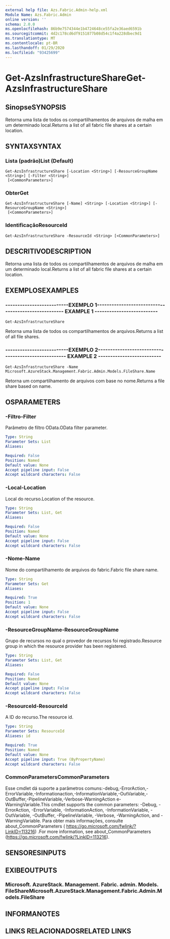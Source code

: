 ```yaml
---
external help file: Azs.Fabric.Admin-help.xml
Module Name: Azs.Fabric.Admin
online version: ''
schema: 2.0.0
ms.openlocfilehash: 86b9e7574344e1b4724648ce55fa2e36aed6591b
ms.sourcegitcommit: 4d2c178cd6df9151877b08d54c1f4a228dbec9d1
ms.translationtype: MT
ms.contentlocale: pt-BR
ms.lasthandoff: 01/29/2020
ms.locfileid: "93425699"
---
```

# <span data-ttu-id="6bf2a-101">Get-AzsInfrastructureShare</span><span class="sxs-lookup"><span data-stu-id="6bf2a-101">Get-AzsInfrastructureShare</span></span>

## <span data-ttu-id="6bf2a-102">Sinopse</span><span class="sxs-lookup"><span data-stu-id="6bf2a-102">SYNOPSIS</span></span>
<span data-ttu-id="6bf2a-103">Retorna uma lista de todos os compartilhamentos de arquivos de malha em um determinado local.</span><span class="sxs-lookup"><span data-stu-id="6bf2a-103">Returns a list of all fabric file shares at a certain location.</span></span>

## <span data-ttu-id="6bf2a-104">SYNTAX</span><span class="sxs-lookup"><span data-stu-id="6bf2a-104">SYNTAX</span></span>

### <span data-ttu-id="6bf2a-105">Lista (padrão)</span><span class="sxs-lookup"><span data-stu-id="6bf2a-105">List (Default)</span></span>
```
Get-AzsInfrastructureShare [-Location <String>] [-ResourceGroupName <String>] [-Filter <String>]
 [<CommonParameters>]
```

### <span data-ttu-id="6bf2a-106">Obter</span><span class="sxs-lookup"><span data-stu-id="6bf2a-106">Get</span></span>
```
Get-AzsInfrastructureShare [-Name] <String> [-Location <String>] [-ResourceGroupName <String>]
 [<CommonParameters>]
```

### <span data-ttu-id="6bf2a-107">Identificação</span><span class="sxs-lookup"><span data-stu-id="6bf2a-107">ResourceId</span></span>
```
Get-AzsInfrastructureShare -ResourceId <String> [<CommonParameters>]
```

## <span data-ttu-id="6bf2a-108">DESCRITIVO</span><span class="sxs-lookup"><span data-stu-id="6bf2a-108">DESCRIPTION</span></span>
<span data-ttu-id="6bf2a-109">Retorna uma lista de todos os compartilhamentos de arquivos de malha em um determinado local.</span><span class="sxs-lookup"><span data-stu-id="6bf2a-109">Returns a list of all fabric file shares at a certain location.</span></span>

## <span data-ttu-id="6bf2a-110">EXEMPLOS</span><span class="sxs-lookup"><span data-stu-id="6bf2a-110">EXAMPLES</span></span>

### <span data-ttu-id="6bf2a-111">--------------------------EXEMPLO 1--------------------------</span><span class="sxs-lookup"><span data-stu-id="6bf2a-111">-------------------------- EXAMPLE 1 --------------------------</span></span>
```
Get-AzsInfrastructureShare
```

<span data-ttu-id="6bf2a-112">Retorna uma lista de todos os compartilhamentos de arquivos.</span><span class="sxs-lookup"><span data-stu-id="6bf2a-112">Returns a list of all file shares.</span></span>

### <span data-ttu-id="6bf2a-113">--------------------------EXEMPLO 2--------------------------</span><span class="sxs-lookup"><span data-stu-id="6bf2a-113">-------------------------- EXAMPLE 2 --------------------------</span></span>
```
Get-AzsInfrastructureShare -Name Microsoft.AzureStack.Management.Fabric.Admin.Models.FileShare.Name
```

<span data-ttu-id="6bf2a-114">Retorna um compartilhamento de arquivos com base no nome.</span><span class="sxs-lookup"><span data-stu-id="6bf2a-114">Returns a file share based on name.</span></span>

## <span data-ttu-id="6bf2a-115">OS</span><span class="sxs-lookup"><span data-stu-id="6bf2a-115">PARAMETERS</span></span>

### <span data-ttu-id="6bf2a-116">-Filtro</span><span class="sxs-lookup"><span data-stu-id="6bf2a-116">-Filter</span></span>
<span data-ttu-id="6bf2a-117">Parâmetro de filtro OData.</span><span class="sxs-lookup"><span data-stu-id="6bf2a-117">OData filter parameter.</span></span>

```yaml
Type: String
Parameter Sets: List
Aliases: 

Required: False
Position: Named
Default value: None
Accept pipeline input: False
Accept wildcard characters: False
```

### <span data-ttu-id="6bf2a-118">-Local</span><span class="sxs-lookup"><span data-stu-id="6bf2a-118">-Location</span></span>
<span data-ttu-id="6bf2a-119">Local do recurso.</span><span class="sxs-lookup"><span data-stu-id="6bf2a-119">Location of the resource.</span></span>

```yaml
Type: String
Parameter Sets: List, Get
Aliases: 

Required: False
Position: Named
Default value: None
Accept pipeline input: False
Accept wildcard characters: False
```

### <span data-ttu-id="6bf2a-120">-Nome</span><span class="sxs-lookup"><span data-stu-id="6bf2a-120">-Name</span></span>
<span data-ttu-id="6bf2a-121">Nome do compartilhamento de arquivos do fabric.</span><span class="sxs-lookup"><span data-stu-id="6bf2a-121">Fabric file share name.</span></span>

```yaml
Type: String
Parameter Sets: Get
Aliases: 

Required: True
Position: 1
Default value: None
Accept pipeline input: False
Accept wildcard characters: False
```

### <span data-ttu-id="6bf2a-122">-ResourceGroupName</span><span class="sxs-lookup"><span data-stu-id="6bf2a-122">-ResourceGroupName</span></span>
<span data-ttu-id="6bf2a-123">Grupo de recursos no qual o provedor de recursos foi registrado.</span><span class="sxs-lookup"><span data-stu-id="6bf2a-123">Resource group in which the resource provider has been registered.</span></span>

```yaml
Type: String
Parameter Sets: List, Get
Aliases: 

Required: False
Position: Named
Default value: None
Accept pipeline input: False
Accept wildcard characters: False
```

### <span data-ttu-id="6bf2a-124">-ResourceId</span><span class="sxs-lookup"><span data-stu-id="6bf2a-124">-ResourceId</span></span>
<span data-ttu-id="6bf2a-125">A ID do recurso.</span><span class="sxs-lookup"><span data-stu-id="6bf2a-125">The resource id.</span></span>

```yaml
Type: String
Parameter Sets: ResourceId
Aliases: id

Required: True
Position: Named
Default value: None
Accept pipeline input: True (ByPropertyName)
Accept wildcard characters: False
```

### <span data-ttu-id="6bf2a-126">CommonParameters</span><span class="sxs-lookup"><span data-stu-id="6bf2a-126">CommonParameters</span></span>
<span data-ttu-id="6bf2a-127">Esse cmdlet dá suporte a parâmetros comuns:-debug,-ErrorAction,-ErrorVariable,-Informationaction,-InformationVariable,-OutVariable,-OutBuffer,-PipelineVariable,-Verbose-WarningAction e-WarningVariable.</span><span class="sxs-lookup"><span data-stu-id="6bf2a-127">This cmdlet supports the common parameters: -Debug, -ErrorAction, -ErrorVariable, -InformationAction, -InformationVariable, -OutVariable, -OutBuffer, -PipelineVariable, -Verbose, -WarningAction, and -WarningVariable.</span></span> <span data-ttu-id="6bf2a-128">Para obter mais informações, consulte about_CommonParameters ( https://go.microsoft.com/fwlink/?LinkID=113216) .</span><span class="sxs-lookup"><span data-stu-id="6bf2a-128">For more information, see about_CommonParameters (https://go.microsoft.com/fwlink/?LinkID=113216).</span></span>

## <span data-ttu-id="6bf2a-129">SENSORES</span><span class="sxs-lookup"><span data-stu-id="6bf2a-129">INPUTS</span></span>

## <span data-ttu-id="6bf2a-130">EXIBE</span><span class="sxs-lookup"><span data-stu-id="6bf2a-130">OUTPUTS</span></span>

### <span data-ttu-id="6bf2a-131">Microsoft. AzureStack. Management. Fabric. admin. Models. FileShare</span><span class="sxs-lookup"><span data-stu-id="6bf2a-131">Microsoft.AzureStack.Management.Fabric.Admin.Models.FileShare</span></span>

## <span data-ttu-id="6bf2a-132">INFORMA</span><span class="sxs-lookup"><span data-stu-id="6bf2a-132">NOTES</span></span>

## <span data-ttu-id="6bf2a-133">LINKS RELACIONADOS</span><span class="sxs-lookup"><span data-stu-id="6bf2a-133">RELATED LINKS</span></span>

